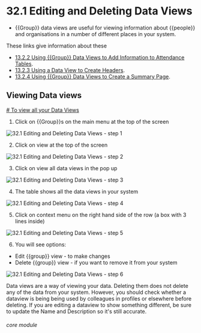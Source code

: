 # 32.1 Editing and Deleting Data Views

- {{Group}} data views are useful for viewing information about {{people}} and organisations in a number of different places in your system.

These links give information about these
- [13.2.2 Using {{Group}} Data Views to Add Information to Attendance Tables](/help/index/p/13.2.2).
- [13.2.3 Using a Data View to Create Headers](/help/index/p/13.2.3).
- [13.2.4 Using {{Group}} Data Views to Create a Summary Page](/help/index/p/13.2.4).

Viewing Data views
- 
[# To view all your Data Views](https://new.lamplight.online/en/view/list/what/group/title/1)
1. Click on {{Group}}s on the main menu at the top of the screen

![32.1 Editing and Deleting Data Views - step 1](32.1_Editing_and_Deleting_Data_Views_im_1.png)

2. Click on view at the top of the screen

![32.1 Editing and Deleting Data Views - step 2](32.1_Editing_and_Deleting_Data_Views_im_2.png)

3. Click on view all data views in the pop up

![32.1 Editing and Deleting Data Views - step 3](32.1_Editing_and_Deleting_Data_Views_im_3.png)

4. The table shows all the data views in your system

![32.1 Editing and Deleting Data Views - step 4](32.1_Editing_and_Deleting_Data_Views_im_4.png)

5. Click on context menu on the right hand side of the row (a box with 3 lines inside)

![32.1 Editing and Deleting Data Views - step 5](32.1_Editing_and_Deleting_Data_Views_im_5.png)

6. You will see options:
- Edit {{group}} view - to make changes
- Delete {{group}} view - if you want to remove it from your system

![32.1 Editing and Deleting Data Views - step 6](32.1_Editing_and_Deleting_Data_Views_im_6.png)

Data views are a way of viewing your data. Deleting them does not delete any of the data from your system. However, you should check whether a dataview is being being used by colleagues in profiles or elsewhere before deleting. If you are editing a dataview to show something different, be sure to update the Name and Description so it's still accurate.

###### core module
